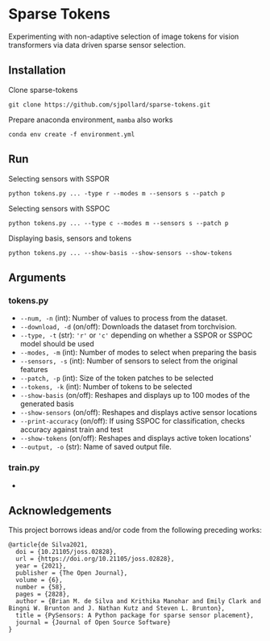 # Sparse Tokens

Experimenting with non-adaptive selection of image tokens for vision transformers via data driven sparse sensor selection.

## Installation

Clone sparse-tokens

```
git clone https://github.com/sjpollard/sparse-tokens.git
```

Prepare anaconda environment, `mamba` also works

```
conda env create -f environment.yml
```

## Run

Selecting sensors with SSPOR

```
python tokens.py ... -type r --modes m --sensors s --patch p
```

Selecting sensors with SSPOC

```
python tokens.py ... --type c --modes m --sensors s --patch p
```

Displaying basis, sensors and tokens

```
python tokens.py ... --show-basis --show-sensors --show-tokens
```

## Arguments

### tokens.py

- `--num, -n` (int): Number of values to process from the dataset.
- `--download, -d` (on/off): Downloads the dataset from torchvision.
- `--type, -t` (str): `'r'` or `'c'` depending on whether a SSPOR or SSPOC model should be used
- `--modes, -m` (int): Number of modes to select when preparing the basis
- `--sensors, -s` (int): Number of sensors to select from the original features
- `--patch, -p` (int): Size of the token patches to be selected
- `--tokens, -k` (int): Number of tokens to be selected
- `--show-basis` (on/off): Reshapes and displays up to 100 modes of the generated basis
- `--show-sensors` (on/off): Reshapes and displays active sensor locations
- `--print-accuracy` (on/off): If using SSPOC for classification, checks accuracy against train and test
- `--show-tokens` (on/off): Reshapes and displays active token locations'
- `--output, -o` (str): Name of saved output file.

### train.py

-

## Acknowledgements
This project borrows ideas and/or code from the following preceding works:

```
@article{de Silva2021,
  doi = {10.21105/joss.02828},
  url = {https://doi.org/10.21105/joss.02828},
  year = {2021},
  publisher = {The Open Journal},
  volume = {6},
  number = {58},
  pages = {2828},
  author = {Brian M. de Silva and Krithika Manohar and Emily Clark and Bingni W. Brunton and J. Nathan Kutz and Steven L. Brunton},
  title = {PySensors: A Python package for sparse sensor placement},
  journal = {Journal of Open Source Software}
}
```